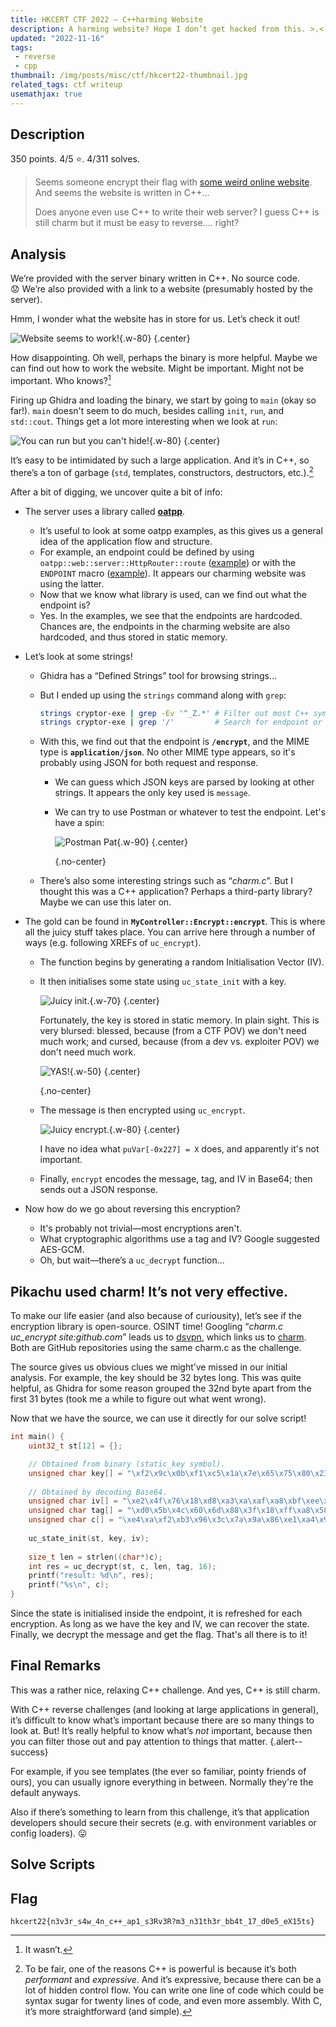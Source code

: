 ```yaml
---
title: HKCERT CTF 2022 – C++harming Website
description: A harming website? Hope I don’t get hacked from this. >.<
updated: "2022-11-16"
tags:
 - reverse
 - cpp
thumbnail: /img/posts/misc/ctf/hkcert22-thumbnail.jpg
related_tags: ctf writeup
usemathjax: true
---
```


## Description

350 points. 4/5 ⭐️. 4/311 solves.

> Seems someone encrypt their flag with [some weird online website](http://chal.hkcert22.pwnable.hk:28248/). And seems the website is written in C++...
> 
> Does anyone even use C++ to write their web server? I guess C++ is still charm but it must be easy to reverse.... right?

## Analysis

We’re provided with the server binary written in C++. No source code. 😟 We’re also provided with a link to a website (presumably hosted by the server).

Hmm, I wonder what the website has in store for us. Let’s check it out!

![Website seems to work!](/img/posts/misc/ctf/charming-website/website-seems-to-work.jpg){.w-80}
{.center}

How disappointing. Oh well, perhaps the binary is more helpful. Maybe we can find out how to work the website. Might be important. Might not be important. Who knows?[^might-be-important]

Firing up Ghidra and loading the binary, we start by going to `main` (okay so far!). `main` doesn't seem to do much, besides calling `init`, `run`, and `std::cout`. Things get a lot more interesting when we look at `run`:

![You can run but you can't hide!](/img/posts/misc/ctf/charming-website/decompile-run.jpg){.w-80}
{.center}

It’s easy to be intimidated by such a large application. And it’s in C++, so there’s a ton of garbage (`std`, templates, constructors, destructors, etc.).[^cpp]

After a bit of digging, we uncover quite a bit of info:

- The server uses a library called **[oatpp](https://oatpp.io/)**.
    - It’s useful to look at some oatpp examples, as this gives us a general idea of the application flow and structure.
    - For example, an endpoint could be defined by using `oatpp::web::server::HttpRouter::route` ([example](https://oatpp.io/docs/start/step-by-step/#add-request-handler)) or with the `ENDPOINT` macro ([example](https://oatpp.io/docs/start/step-by-step/#use-api-controller)). It appears our charming website was using the latter.
    - Now that we know what library is used, can we find out what the endpoint is?
    - Yes. In the examples, we see that the endpoints are hardcoded. Chances are, the endpoints in the charming website are also hardcoded, and thus stored in static memory.
- Let’s look at some strings!
    - Ghidra has a “Defined Strings” tool for browsing strings...
    - But I ended up using the `strings` command along with `grep`:
        
        ```bash
        strings cryptor-exe | grep -Ev '^_Z.*' # Filter out most C++ symbols. (Manually leaf through the rest.)
        strings cryptor-exe | grep '/'         # Search for endpoint or MIME type.
        ```
        
    - With this, we find out that the endpoint is **`/encrypt`**, and the MIME type is **`application/json`**. No other MIME type appears, so it's probably using JSON for both request and response.
      - We can guess which JSON keys are parsed by looking at other strings. It appears the only key used is `message`.
      - We can try to use Postman or whatever to test the endpoint. Let's have a spin:

        ![Postman Pat](/img/posts/misc/ctf/charming-website/postman-pat-postman-pat-postman-pat-and-his-black-and-white-cat.jpg){.w-90}
        {.center}

        {.no-center}

    - There’s also some interesting strings such as “*charm.c*”. But I thought this was a C++ application? Perhaps a third-party library? Maybe we can use this later on.
- The gold can be found in **`MyController::Encrypt::encrypt`**. This is where all the juicy stuff takes place. You can arrive here through a number of ways (e.g. following XREFs of `uc_encrypt`).
    - The function begins by generating a random Initialisation Vector (IV).
    - It then initialises some state using `uc_state_init` with a key.
        
        ![Juicy init.](/img/posts/misc/ctf/charming-website/decompile-encrypt-1.jpg){.w-70}
        {.center}

        Fortunately, the key is stored in static memory. In plain sight. This is very blursed: blessed, because (from a CTF POV) we don't need much work; and cursed, because (from a dev vs. exploiter POV) we don't need much work.

        ![YAS!](/img/posts/misc/ctf/charming-website/encryption-rev-chal-with-hardcoded-key.jpg){.w-50}
        {.center}

        {.no-center}


    - The message is then encrypted using `uc_encrypt`.

        ![Juicy encrypt.](/img/posts/misc/ctf/charming-website/decompile-encrypt-2.jpg){.w-80}
        {.center}

        I have no idea what `puVar[-0x227] = X` does, and apparently it's not important.

    - Finally, `encrypt` encodes the message, tag, and IV in Base64; then sends out a JSON response.

- Now how do we go about reversing this encryption?
  - It's probably not trivial—most encryptions aren't.
  - What cryptographic algorithms use a tag and IV? Google suggested AES-GCM.
  - Oh, but wait—there’s a `uc_decrypt` function...

## Pikachu used charm! It’s not very effective.

To make our life easier (and also because of curiousity), let’s see if the encryption library is open-source. OSINT time! Googling “*charm.c uc_encrypt site:github.com*” leads us to [dsvpn](https://github.com/jedisct1/dsvpn), which links us to [charm](https://github.com/jedisct1/charm). Both are GitHub repositories using the same charm.c as the challenge.

The source gives us obvious clues we might’ve missed in our initial analysis. For example, the key should be 32 bytes long. This was quite helpful, as Ghidra for some reason grouped the 32nd byte apart from the first 31 bytes (took me a while to figure out what went wrong).

Now that we have the source, we can use it directly for our solve script!

```c
int main() {
    uint32_t st[12] = {};

    // Obtained from binary (static_key symbol).
    unsigned char key[] = "\xf2\x9c\x0b\xf1\xc5\x1a\x7e\x65\x75\x80\x23\x6e\x8b\x74\x38\xbf\x59\x39\x8a\x1a\x05\xc6\x43\xfa\x1d\x57\x82\x0a\xb9\xc6\xdc\x50";
    
    // Obtained by decoding Base64.
    unsigned char iv[] = "\xe2\x4f\x76\x18\xd8\xa3\xa\xaf\xa8\xbf\xee\xe6\x5c\xe9\x4\x1e";
    unsigned char tag[] = "\xd0\x5b\x4c\x60\x6d\x88\x3f\x18\xff\xa8\x58\x43\xfc\xd2\xc6\xac";
    unsigned char c[] = "\xe4\xa\xf2\xb3\x96\x3c\x7a\x9a\x86\xe1\xa4\x9e\x45\xc5\xef\x7f\xe4\x8a\x96\x13\x4a\x95\x8\xc8\xdb\x6c\x7c\xa2\x34\x6f\xf4\x37\xae\xd0\x46\x1\xb2\xd0\xc\x32\xbb\x3e\xb6\xf9\xe6\x51\x5e\x6e\x14\xb\x97\x5b\x99\xd\xda\x3a\xf3\xe0\xd2\x66\xed\xe8\x7a\xbc\x6e\xc\xab\xec";
    
    uc_state_init(st, key, iv);
    
    size_t len = strlen((char*)c);
    int res = uc_decrypt(st, c, len, tag, 16);
    printf("result: %d\n", res);
    printf("%s\n", c);
}
```

Since the state is initialised inside the endpoint, it is refreshed for each encryption. As long as we have the key and IV, we can recover the state. Finally, we decrypt the message and get the flag. That's all there is to it!

## Final Remarks

This was a rather nice, relaxing C++ challenge. And yes, C++ is still charm.

With C++ reverse challenges (and looking at large applications in general), it’s difficult to know what’s important because there are so many things to look at. But! It’s really helpful to know what’s *not* important, because then you can filter those out and pay attention to things that matter.
{.alert--success}

For example, if you see templates (the ever so familiar, pointy friends of ours), you can usually ignore everything in between. Normally they're the default anyways.

Also if there’s something to learn from this challenge, it’s that application developers should secure their secrets (e.g. with environment variables or config loaders). 😛

## Solve Scripts

<script src="https://gist.github.com/TrebledJ/ba53a8c720de910e0bdc55892171f76e.js?file=convert.py"></script>
<script src="https://gist.github.com/TrebledJ/ba53a8c720de910e0bdc55892171f76e.js?file=main.c"></script>

## Flag

```text
hkcert22{n3v3r_s4w_4n_c++_ap1_s3Rv3R?m3_n31th3r_bb4t_17_d0e5_eX15ts}
```

[^might-be-important]: It wasn’t.

[^cpp]: To be fair, one of the reasons C++ is powerful is because it’s both *performant* and *expressive*. And it’s expressive, because there can be a lot of hidden control flow. You can write one line of code which could be syntax sugar for twenty lines of code, and even more assembly. With C, it’s more straightforward (and simple).
